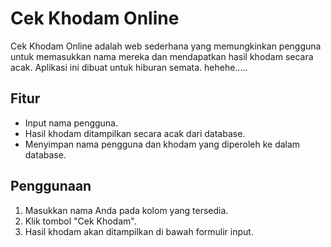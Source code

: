# Cek Khodam Online

Cek Khodam Online adalah web sederhana yang memungkinkan pengguna untuk memasukkan nama mereka dan mendapatkan hasil khodam secara acak. Aplikasi ini dibuat untuk hiburan semata. hehehe.....

## Fitur

- Input nama pengguna.
- Hasil khodam ditampilkan secara acak dari database.
- Menyimpan nama pengguna dan khodam yang diperoleh ke dalam database.

## Penggunaan

1. Masukkan nama Anda pada kolom yang tersedia.
2. Klik tombol "Cek Khodam".
3. Hasil khodam akan ditampilkan di bawah formulir input.
